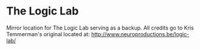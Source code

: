 # The Logic Lab
Mirror location for The Logic Lab serving as a backup. All credits go to Kris Temmerman's original located at: http://www.neuroproductions.be/logic-lab/
